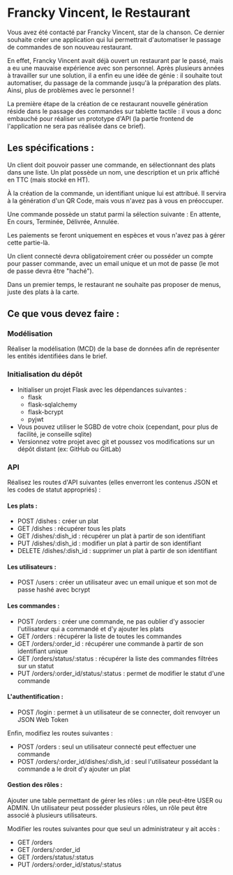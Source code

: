 # Francky Vincent, le Restaurant

Vous avez été contacté par Francky Vincent, star de la chanson. Ce dernier souhaite créer une application qui lui permettrait d'automatiser le passage de commandes de son nouveau restaurant.

​En effet, Francky Vincent avait déjà ouvert un restaurant par le passé, mais a eu une mauvaise expérience avec son personnel. Après plusieurs années à travailler sur une solution, il a enfin eu une idée de génie : il souhaite tout automatiser, du passage de la commande jusqu'à la préparation des plats. Ainsi, plus de problèmes avec le personnel !

La première étape de la création de ce restaurant nouvelle génération réside dans le passage des commandes sur tablette tactile : il vous a donc embauché pour réaliser un prototype d'API (la partie frontend de l'application ne sera pas réalisée dans ce brief).

## Les spécifications :

Un client doit pouvoir passer une commande, en sélectionnant des plats dans une liste. Un plat possède un nom, une description et un prix affiché en TTC (mais stocké en HT).

À la création de la commande, un identifiant unique lui est attribué. Il servira à la génération d'un QR Code, mais vous n'avez pas à vous en préoccuper.

Une commande possède un statut parmi la sélection suivante : En attente, En cours, Terminée, Délivrée, Annulée.

Les paiements se feront uniquement en espèces et vous n'avez pas à gérer cette partie-là.

Un client connecté devra obligatoirement créer ou posséder un compte pour passer commande, avec un email unique et un mot de passe (le mot de passe devra être "haché").

Dans un premier temps, le restaurant ne souhaite pas proposer de menus, juste des plats à la carte.

## Ce que vous devez faire :

### Modélisation

​Réaliser la modélisation (MCD) de la base de données afin de représenter les entités identifiées dans le brief.

### Initialisation du dépôt

* Initialiser un projet Flask avec les dépendances suivantes :
  * flask
  * flask-sqlalchemy
  * flask-bcrypt
  * pyjwt
* Vous pouvez utiliser le SGBD de votre choix (cependant, pour plus de facilité, je conseille sqlite)
* Versionnez votre projet avec git et poussez vos modifications sur un dépôt distant (ex: GitHub ou GitLab)

### API

Réalisez les routes d'API suivantes (elles enverront les contenus JSON et les codes de statut appropriés) :​

#### Les plats :

* POST /dishes : créer un plat
* GET /dishes : récupérer tous les plats
* GET /dishes/:dish_id : récupérer un plat à partir de son identifiant
* PUT /dishes/:dish_id : modifier un plat à partir de son identifiant
* DELETE /dishes/:dish_id : supprimer un plat à partir de son identifiant

#### Les utilisateurs :

* POST /users : créer un utilisateur avec un email unique et son mot de passe hashé avec bcrypt

#### Les commandes :

* POST /orders : créer une commande, ne pas oublier d'y associer l'utilisateur qui a commandé et d'y ajouter les plats
* GET /orders : récupérer la liste de toutes les commandes
* GET /orders/:order_id : récupérer une commande à partir de son identifiant unique
* GET /orders/status/:status : récupérer la liste des commandes filtrées sur un statut
* PUT /orders/:order_id/status/:status : permet de modifier le statut d'une commande

#### L'authentification :

* POST /login : permet à un utilisateur de se connecter, doit renvoyer un JSON Web Token

Enfin, modifiez les routes suivantes :

* POST /orders : seul un utilisateur connecté peut effectuer une commande
* POST /orders/:order_id/dishes/:dish_id : seul l'utilisateur possédant la commande a le droit d'y ajouter un plat

#### Gestion des rôles :

Ajouter une table permettant de gérer les rôles : un rôle peut-être USER ou ADMIN. Un utilisateur peut posséder plusieurs rôles, un rôle peut être associé à plusieurs utilisateurs.

Modifier les routes suivantes pour que seul un administrateur y ait accès :

* GET /orders
* GET /orders/:order_id
* GET /orders/status/:status
* PUT /orders/:order_id/status/:status
